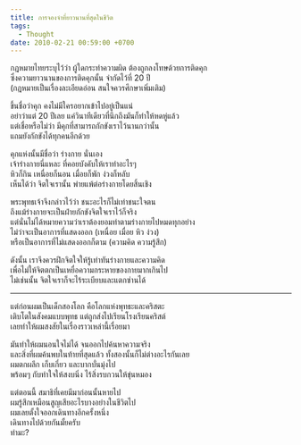 ```yaml
---
title: การจองจำที่ยาวนานที่สุดในชีวิต
tags:
  - Thought
date: 2010-02-21 00:59:00 +0700
---
```


กฎหมายไทยระบุไว้ว่า ผู้ใดกระทำความผิด ต้องถูกลงโทษด้วยการติดคุก  
ซึ่งความยาวนานของการติดคุกนั้น จำกัดไว้ที่ 20 ปี  
(กฎหมายเป็นเรื่องละเอียดอ่อน สนใจควรศึกษาเพิ่มเติม)

ขึ้นชื่อว่าคุก คงไม่มีใครอยากเข้าไปอยู่เป็นแน่  
อย่าว่าแต่ 20 ปีเลย แค่วินาทีเดียวที่นึกถึงมันก็ทำให้หดหู่แล้ว  
แต่เชื่อหรือไม่ว่า มีคุกที่สามารถกักขังเราไว้นานกว่านั้น  
แถมยังกักขังได้ทุกคนอีกด้วย

คุกแห่งนั้นมีชื่อว่า ร่างกาย นั่นเอง  
เจ้าร่างกายนี่แหละ ที่คอยบังคับให้เราทำอะไรๆ  
หิวก็กิน เหนื่อยก็นอน เมื่อยก็พัก ง่วงก็หลับ  
เห็นได้ว่า จิตใจเรานั้น พ่ายแพ้ต่อร่างกายโดยสิ้นเชิง

พระพุทธเจ้าจึงกล่าวไว้ว่า ชนะอะไรก็ไม่เท่าชนะใจตน  
ถึงแม้ร่างกายจะเป็นฝ่ายกักขังจิตใจเราไว้ก็จริง  
แต่นั่นไม่ได้หมายความว่าเราต้องยอมทำตามร่างกายไปหมดทุกอย่าง  
ไม่ว่าจะเป็นอาการที่แสดงออก (เหนื่อย เมื่อย หิว ง่วง)  
หรือเป็นอาการที่ไม่แสดงออกก็ตาม (ความคิด ความรู้สึก)

ดังนั้น เราจึงควรฝึกจิตใจให้รู้เท่าทันร่างกายและความคิด  
เพื่อไม่ให้จิตตกเป็นเหยื่อความกระหายของกายมากเกินไป  
ไม่เช่นนั้น จิตใจเราก็จะไร้ระเบียบและแตกซ่านได้

---

แต่ก่อนผมเป็นเด็กสองโลก คือโลกแห่งพุทธะและคริสตะ  
เติบโตในสังคมแบบพุทธ แต่ถูกส่งไปเรียนโรงเรียนคริสต์  
เลยทำให้ผมสงสัยในเรื่องราวเหล่านี้เรื่อยมา

มันทำให้ผมนอนใจไม่ได้ จนออกไปค้นหาความจริง  
และสิ่งที่ผมค้นพบในท้ายที่สุดแล้ว ทั้งสองนั้นก็ไม่ต่างอะไรกันเลย  
ผมตกผลึก เก็บเกี่ยว และบากบั่นมุ่งไป  
พร้อมๆ กับทำใจให้สงบนิ่ง ไร้สิ่งรบกวนให้ขุ่นหมอง

แต่ตอนนี้ สมาธิที่เคยมีมาก่อนนั้นหายไป  
ผมรู้สึกเหมือนสูญเสียอะไรบางอย่างในชีวิตไป  
ผมเลยตั้งใจออกเดินทางอีกครั้งหนึ่ง  
เดินทางไปด้วยกันมั้ยครับ  
ทำมะ?
